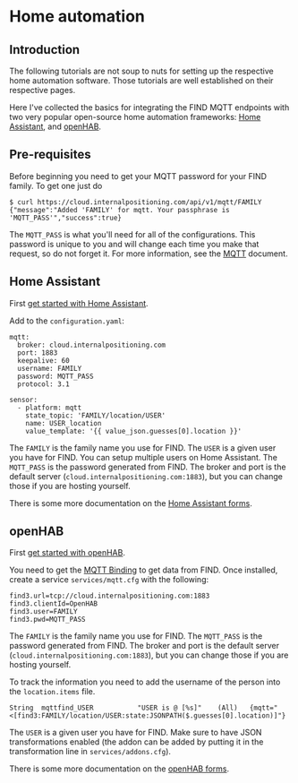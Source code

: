 # Home automation


## Introduction

The following tutorials are not soup to nuts for setting up the respective home automation software. Those tutorials are well established on their respective pages. 

Here I've collected the basics for integrating the FIND MQTT endpoints with two very popular open-source home automation frameworks: [Home Assistant](https://home-assistant.io/), and [openHAB](https://www.openhab.org/).


## Pre-requisites


Before beginning you need to get your MQTT password for your FIND family. To get one just do

```
$ curl https://cloud.internalpositioning.com/api/v1/mqtt/FAMILY
{"message":"Added 'FAMILY' for mqtt. Your passphrase is 'MQTT_PASS'","success":true}
```

The `MQTT_PASS` is what you'll need for all of the configurations. This password is unique to you and will change each time you make that request, so do not forget it. For more information, see the [MQTT](/doc/mqtt.md) document.


## Home Assistant

First [get started with Home Assistant](https://home-assistant.io/docs/installation/).

Add to the `configuration.yaml`:

```
mqtt:
  broker: cloud.internalpositioning.com
  port: 1883
  keepalive: 60
  username: FAMILY
  password: MQTT_PASS
  protocol: 3.1

sensor:
  - platform: mqtt
    state_topic: 'FAMILY/location/USER'
    name: USER_location
    value_template: '{{ value_json.guesses[0].location }}'
```

The `FAMILY` is the family name you use for FIND. The `USER` is a given user you have for FIND. You can setup multiple users on Home Assistant. The `MQTT_PASS` is the password generated from FIND. The broker and port is the default server (`cloud.internalpositioning.com:1883`), but you can change those if you are hosting yourself.

There is some more documentation on the [Home Assistant forms](https://community.home-assistant.io/t/anyone-seen-this-find-internal-positioning/772).

## openHAB

First [get started with openHAB](https://docs.openhab.org/tutorials/beginner/).

You need to get the [MQTT Binding](http://docs.openhab.org/addons/bindings/mqtt1/readme.html) to get data from FIND. Once installed, create a service `services/mqtt.cfg` with the following:

```
find3.url=tcp://cloud.internalpositioning.com:1883
find3.clientId=OpenHAB
find3.user=FAMILY
find3.pwd=MQTT_PASS
```

The `FAMILY` is the family name you use for FIND. The `MQTT_PASS` is the password generated from FIND. The broker and port is the default server (`cloud.internalpositioning.com:1883`), but you can change those if you are hosting yourself.

To track the information you need to add the username of the person into the `location.items` file.

```
String	mqttfind_USER			"USER is @ [%s]"	(All)	{mqtt="<[find3:FAMILY/location/USER:state:JSONPATH($.guesses[0].location)]"}
```
The `USER` is a given user you have for FIND. Make sure to have JSON transformations enabled (the addon can be added by putting it in the transformation line in `services/addons.cfg`).

There is some more documentation on the [openHAB forms](https://community.openhab.org/t/find-personalized-indoor-localization/35799).
